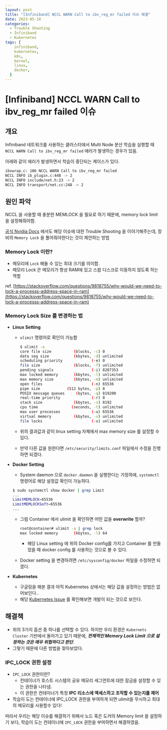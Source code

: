 ```yaml
---
layout: post
title: "[Infiniband] NCCL WARN Call to ibv_reg_mr failed 이슈 해결"
date: 2023-05-18
categories:
  - Trouble Shooting
  - Infiniband
  - Kubernetes
tags: [
    infiniband,
    kubernetes,
    k8s,
    kernel,
    linux,
    docker,
  ]
---
```

# [Infiniband] NCCL WARN Call to ibv_reg_mr failed 이슈

## 개요

Infiniband 네트워크를 사용하는 클러스터에서 Multi Node 분산 학습을 실행할 때 `NCCL WARN Call to ibv_reg_mr failed` 에러가 발생하는 경우가 있음. 

아래와 같이 에러가 발생하면서 학습이 중단되는 케이스가 있다. 

```bash
ibvwrap.c: 106 NCCL WARN Call to ibv_reg_mr failed
NCCL INFO ib_plugin.c:448 -> 2
NCCL INFO include/net.h:23 -> 2
NCCL INFO transport/net.cc:248 -> 2
```

## 원인 파악

NCCL 을 사용할 때 충분한 MEMLOCK 을 필요로 하기 때문에, memory lock limit 을 설정해줘야함. 

[공식 Nvidia Docs](https://docs.nvidia.com/deeplearning/nccl/user-guide/docs/troubleshooting.html) 에서도 해당 이슈에 대한 Trouble Shooting 을 이야기해주는데, 장비의 `Memory Lock` 을 풀어줘야한다는 것이 제안하는 방법

### Memory Lock 이란?

- 메모리에 `Lock` 해둘 수 있는 최대 크기를 의미함.
- 메모리 Lock 은 메모리가 항상 RAM에 있고 스왑 디스크로 이동하지 않도록 하는 역할

ref. [https://stackoverflow.com/questions/9818755/why-would-we-need-to-lock-a-processs-address-space-in-ram](https://stackoverflow.com/questions/9818755/why-would-we-need-to-lock-a-processs-address-space-in-ram)

### Memory Lock Size 를 변경하는 법

- **Linux Setting**
    - `ulimit` 명령어로 확인이 가능함
        
        ```bash
        $ ulimit -a
        core file size          (blocks, -c) 0
        data seg size           (kbytes, -d) unlimited
        scheduling priority             (-e) 0
        file size               (blocks, -f) unlimited
        pending signals                 (-i) 8207353
        max locked memory       (kbytes, -l) unlimited
        max memory size         (kbytes, -m) unlimited
        open files                      (-n) 65536
        pipe size            (512 bytes, -p) 8
        POSIX message queues     (bytes, -q) 819200
        real-time priority              (-r) 0
        stack size              (kbytes, -s) 8192
        cpu time               (seconds, -t) unlimited
        max user processes              (-u) 65536
        virtual memory          (kbytes, -v) unlimited
        file locks                      (-x) unlimited
        ```
        
    - 위의 결과값과 같이 linux setting 자체에서 max memory size 를 설정할 수 있다.
    - 만약 다른 값을 원한다면 `/etc/security/limits.conf` 파일에서 수정을 진행하면 되겠다.
- **Docker Setting**
    - System daemon 으로 `docker.daemon` 을 실행한다는 가정하에, `systemctl` 명령어로 해당 설정값 확인이 가능하다.
    
    ```bash
    $ sudo systemctl show docker | grep Limit
    ...
    LimitMEMLOCK=65536
    LimitMEMLOCKSoft=65536
    ...
    ```
    
    - 그럼 Container 에서 ulimit 을 확인하면 어떤 값을 **overwrite** 할까?
        
        ```bash
        root@container# ulimit -a | grep lock
        max locked memory       (kbytes, -l) 64
        ```
        
        - 해당 Linux setting 에 위의 Docker config를 가지고 Container 를 만들었을 때 docker config 를 사용하는 것으로 볼 수 있다.
    - Docker setting 을 변경하려면 `/etc/sysconfig/docker` 파일을 수정하면 되겠다.
- **Kubernetes**
    - 구글링을 해본 결과 아직 Kubernetes 상에서는 해당 값을 설정하는 방법은 없어보인다..
    - 해당 [Kubernetes Issue](https://github.com/kubernetes/kubernetes/issues/3595) 를 확인해보면 개발이 되는 것으로 보인다.

## 해결책

- 위의 3가지 옵션 중 하나를 선택할 수 있다. 하지만 우리 환경은 `Kubernets Cluster` 기반에서 돌아가고 있기 때문에, ***전체적인 Memory Lock Limit 으로 설정하는 것은 매우 위험하다고 판단***.
- 그렇기 때문에 다른 방법을 찾아보았다.

### IPC_LOCK 권한 설정

- `IPC_LOCK` 권한이란?
    - 컨테이너가 호스트 시스템의 공유 메모리 세그먼트에 대한 잠금을 설정할 수 있는 권한을 나타냄.
    - 이 권한은 컨테이너가 특정 **IPC 리소스에 액세스하고 조작할 수 있는지를 제어**
- 학습이 도는 컨테이너에 IPC_LOCK 권한을 부여하게 되면 ulimit을 무시하고 최대의 메모리를 사용할수 있다!

따라서 우리는 해당 이슈를 해결하기 위해서 노드 혹은 도커의 Memory limit 을 설정하기 보다, 학습이 도는 컨테이너에 `IPC_LOCK` 권한을 부여하면서 해결하였음.